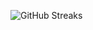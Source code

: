 ![GitHub Streaks](https://github-streaks-mqc9.onrender.com/streak/happilli/image?theme=midnight&cache_bust=1743730006&lang=ja)
